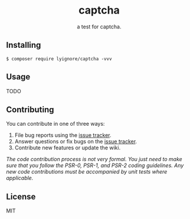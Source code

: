 <h1 align="center"> captcha </h1>

<p align="center"> a test for captcha.</p>


## Installing

```shell
$ composer require lyignore/captcha -vvv
```

## Usage

TODO

## Contributing

You can contribute in one of three ways:

1. File bug reports using the [issue tracker](https://github.com/lyignore/captcha/issues).
2. Answer questions or fix bugs on the [issue tracker](https://github.com/lyignore/captcha/issues).
3. Contribute new features or update the wiki.

_The code contribution process is not very formal. You just need to make sure that you follow the PSR-0, PSR-1, and PSR-2 coding guidelines. Any new code contributions must be accompanied by unit tests where applicable._

## License

MIT